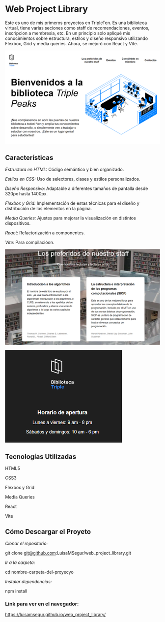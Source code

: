 # Web Project Library

Este es uno de mis primeros proyectos en TripleTen. Es una biblioteca virtual, tiene varias seciones como staff de recomendaciones, eventos, inscripcion a membresia, etc. En un principio solo apliqué mis conocimientos sobre estructura, estilos y diseño responsivo utilizando Flexbox, Grid y media queries. Ahora, se mejoró con React y Vite.

![alt text](<public/images/Captura de pantalla 2025-04-16 132046.png>)

## Características

_Estructura en HTML:_ Código semántico y bien organizado.

_Estilos en CSS:_ Uso de selectores, clases y estilos personalizados.

_Diseño Responsivo:_ Adaptable a diferentes tamaños de pantalla desde 320px hasta 1400px.

_Flexbox y Grid:_ Implementación de estas técnicas para el diseño y distribución de los elementos en la página.

_Media Queries:_ Ajustes para mejorar la visualización en distintos dispositivos.

_React:_ Refactorización a componentes.

_Vite:_ Para compilacióon.

![alt text](<public/images/Captura de pantalla 2025-04-16 132102.png>)

![alt text](<public/images/Captura de pantalla 2025-04-16 132128.png>)

## Tecnologías Utilizadas

HTML5

CSS3

Flexbox y Grid

Media Queries

React

Vite

## Cómo Descargar el Proyeto

_Clonar el repositorio:_

git clone git@github.com:LuisaMSegur/web_project_library.git

_Ir a la carpeta:_

cd nombre-carpeta-del-proyecyo

_Instalar dependencias:_

npm install


### Link para ver en el navegador:
https://luisamsegur.github.io/web_project_library/
